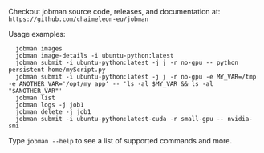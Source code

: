 
Checkout jobman source code, releases, and documentation at: `https://github.com/chaimeleon-eu/jobman`


Usage examples:
```
  jobman images
  jobman image-details -i ubuntu-python:latest
  jobman submit -i ubuntu-python:latest -j j -r no-gpu -- python persistent-home/myScript.py
  jobman submit -i ubuntu-python:latest -j j -r no-gpu -e MY_VAR=/tmp -e ANOTHER_VAR='/opt/my app' -- 'ls -al $MY_VAR && ls -al "$ANOTHER_VAR"'
  jobman list
  jobman logs -j job1
  jobman delete -j job1
  jobman submit -i ubuntu-python:latest-cuda -r small-gpu -- nvidia-smi
```
Type `jobman --help` to see a  list of supported commands and more.